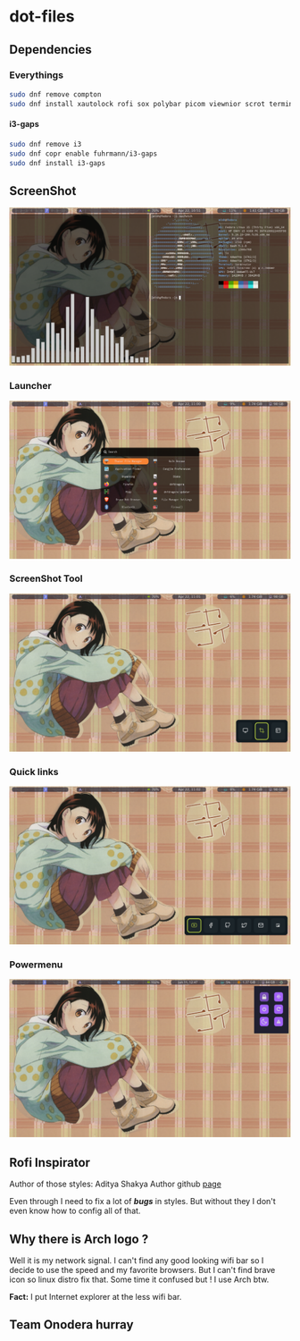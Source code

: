 # dot-files

## Dependencies

### Everythings
```sh
sudo dnf remove compton
sudo dnf install xautolock rofi sox polybar picom viewnior scrot terminator nodejs lollypop
```

#### i3-gaps
```sh
sudo dnf remove i3
sudo dnf copr enable fuhrmann/i3-gaps
sudo dnf install i3-gaps
```

## ScreenShot
![desktop](.ScreenShot/desktop.png)

### Launcher
![launcher](.ScreenShot/rofi_launcher.png)

### ScreenShot Tool
![ScreenShot Tool](.ScreenShot/rofi_screenshot.png)

### Quick links
![Quick links](.ScreenShot/rofi_quicklinks.png)

### Powermenu
![Powermenu](.ScreenShot/rofi_power_menu.png)

## Rofi Inspirator
Author of those styles: Aditya Shakya
Author github [page](https://github.com/adi1090x/rofi)

Even through I need to fix a lot of ___bugs___ in styles. But without they I don't even know how to config all of that.

## Why there is Arch logo ?
Well it is my network signal. I can't find any good looking wifi bar so I decide to use the speed and my favorite browsers. But I can't find brave icon so linux distro fix that. Some time it confused but ! I use Arch btw.

__Fact:__ I put Internet explorer at the less wifi bar.

## Team Onodera hurray
